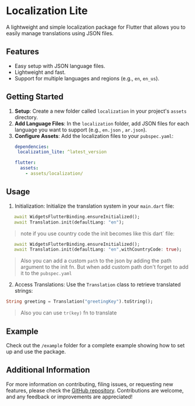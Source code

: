 # Localization Lite

A lightweight and simple localization package for Flutter that allows you to easily manage translations using JSON files.

## Features

- Easy setup with JSON language files.
- Lightweight and fast.
- Support for multiple languages and regions (e.g., `en`, `en_us`).

## Getting Started

1. **Setup**: Create a new folder called `localization` in your project's `assets` directory.
2. **Add Language Files**: In the `localization` folder, add JSON files for each language you want to support (e.g., `en.json` , `ar.json`).
3. **Configure Assets**: Add the localization files to your `pubspec.yaml`:
   ```yaml
   dependencies:
    localization_lite: ^latest_version 

   flutter:
     assets:
       - assets/localization/
    ```
## Usage
1. Initialization: Initialize the translation system in your `main.dart` file:
 ```dart
    await WidgetsFlutterBinding.ensureInitialized();
    await Translation.init(defaultLang: "en");
 ```
 > note if you use country code the init becomes like this
 dart` file:
 ```dart
    await WidgetsFlutterBinding.ensureInitialized();
    await Translation.init(defaultLang: "en",withCountryCode: true);
 ```
 > Also you can add a custom `path` to the json by adding the path argument to the init fn. But when add custom path don't forget to add it to the `pubspec.yaml`
2. Access Translations: Use the `Translation` class to retrieve translated strings:
```dart
String greeting = Translation("greetingKey").toString();
```
> Also you can use `tr(key)` fn to translate
## Example
Check out the `/example` folder for a complete example showing how to set up and use the package.
## Additional Information
For more information on contributing, filing issues, or requesting new features, please check the [GitHub repository](https://github.com/hesham04Dev/localization_lite). Contributions are welcome, and any feedback or improvements are appreciated!